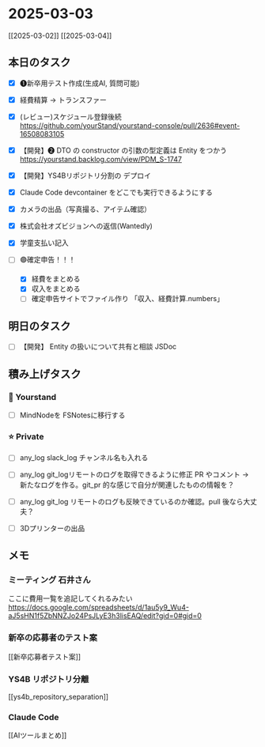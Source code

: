 # 2025-03-03

[[2025-03-02]] [[2025-03-04]]

## 本日のタスク

- [x] ❶新卒用テスト作成(生成AI, 質問可能)
- [x] 経費精算 → トランスファー
- [x] (レビュー)スケジュール登録後続 https://github.com/yourStand/yourstand-console/pull/2636#event-16508083105

- [x] 【開発】❷ DTO の constructor の引数の型定義は Entity をつかう https://yourstand.backlog.com/view/PDM_S-1747
- [x] 【開発】YS4Bリポジトリ分割の デプロイ

- [x] Claude Code devcontainer をどこでも実行できるようにする

- [x] カメラの出品（写真撮る、アイテム確認）
- [x] 株式会社オズビジョンへの返信(Wantedly)
- [x] 学童支払い記入
- [ ] 🟣確定申告！！！
	- [x] 経費をまとめる
	- [x] 収入をまとめる
	- [ ] 確定申告サイトでファイル作り 「収入、経費計算.numbers」

## 明日のタスク

- [ ] 【開発】 Entity の扱いについて共有と相談 JSDoc

## 積み上げタスク

### 🔵 Yourstand

- [ ] MindNodeを FSNotesに移行する

### ⭐️ Private

- [ ] any_log slack_log チャンネル名も入れる
- [ ] any_log git_logリモートのログを取得できるように修正 PR やコメント -> 新たなログを作る。git_pr 的な感じで自分が関連したものの情報を？
- [ ] any_log git_log リモートのログも反映できているのか確認。pull 後なら大丈夫？

- [ ] 3Dプリンターの出品

## メモ

### ミーティング 石井さん

ここに費用一覧を追記してくれるみたい
https://docs.google.com/spreadsheets/d/1au5y9_Wu4-aJ5sHN1f5ZbNNZJo24PsJLyE3h3lisEAQ/edit?gid=0#gid=0

### 新卒の応募者のテスト案

[[新卒応募者テスト案]]

### YS4B リポジトリ分離

[[ys4b_repository_separation]]

### Claude Code

[[AIツールまとめ]]
